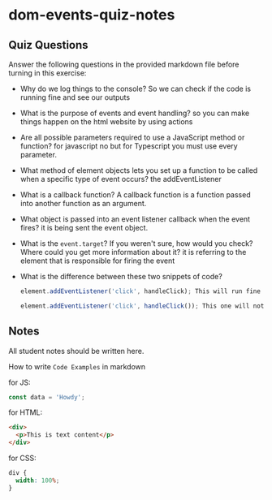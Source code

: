 # dom-events-quiz-notes

## Quiz Questions

Answer the following questions in the provided markdown file before turning in this exercise:

- Why do we log things to the console? So we can check if the code is running fine and see our outputs

- What is the purpose of events and event handling? so you can make things happen on the html website by using actions

- Are all possible parameters required to use a JavaScript method or function? for javascript no but for Typescript you must use every parameter.

- What method of element objects lets you set up a function to be called when a specific type of event occurs? the addEventListener

- What is a callback function? A callback function is a function passed into another function as an argument.

- What object is passed into an event listener callback when the event fires? it is being sent the event object.

- What is the `event.target`? If you weren't sure, how would you check? Where could you get more information about it? it is referring to the element that is responsible for firing the event

- What is the difference between these two snippets of code?
  ```js
  element.addEventListener('click', handleClick); This will run fine because the handleClick has not been called
  ```
  ```js
  element.addEventListener('click', handleClick()); This one will not run because the handleClick function is being called.
  ```

## Notes

All student notes should be written here.

How to write `Code Examples` in markdown

for JS:

```javascript
const data = 'Howdy';
```

for HTML:

```html
<div>
  <p>This is text content</p>
</div>
```

for CSS:

```css
div {
  width: 100%;
}
```
